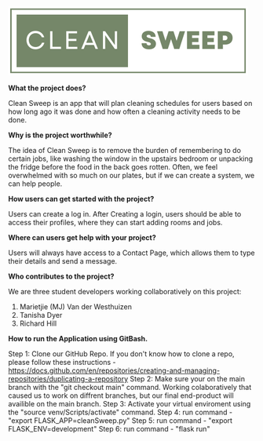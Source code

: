
![Clean Sweep](static/img/logos/logo.png)

**What the project does?**

Clean Sweep is an app that will plan cleaning schedules for users based on how long ago it was done and how often a cleaning activity needs to be done. 

**Why is the project worthwhile?**

The idea of Clean Sweep is to remove the burden of remembering to do certain jobs, like washing the window in the upstairs bedroom or unpacking the fridge before the food in the back goes rotten. Often, we feel overwhelmed with so much on our plates, but if we can create a system, we can help people.

**How users can get started with the project?**

Users can create a log in. After Creating a login, users should be able to access their profiles, where they can start adding rooms and jobs.

**Where can users get help with your project?**

Users will always have access to a Contact Page, which allows them to type their details and send a message.

**Who contributes to the project?**

We are three student developers working collaboratively on this project:

1. Marietjie (MJ) Van der Westhuizen
2. Tanisha Dyer
3. Richard Hill

**How to run the Application using GitBash.**

Step 1: Clone our GitHub Repo. If you don't know how to clone a repo, please follow these instructions - https://docs.github.com/en/repositories/creating-and-managing-repositories/duplicating-a-repository
Step 2: Make sure your on the main branch with the "git checkout main" command. Working colaboratively that caused us to work on diffrent branches, but our final end-product will availible on the main branch.
Step 3: Activate your virtual enviroment using the  "source venv/Scripts/activate" command.
Step 4: run command - "export FLASK_APP=cleanSweep.py"
Step 5: run command - "export FLASK_ENV=development"
Step 6: run command - "flask run"
